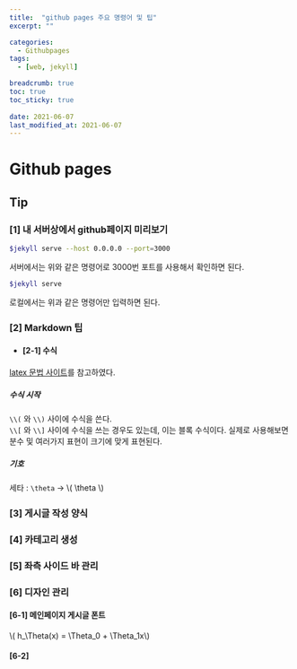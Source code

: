 ```yaml
---
title:  "github pages 주요 명령어 및 팁"
excerpt: ""

categories:
  - Githubpages
tags:
  - [web, jekyll]

breadcrumb: true
toc: true
toc_sticky: true
 
date: 2021-06-07
last_modified_at: 2021-06-07
---
```


# Github pages

## Tip

### [1] 내 서버상에서 github페이지 미리보기
```bash
$jekyll serve --host 0.0.0.0 --port=3000
```
서버에서는 위와 같은 명령어로 3000번 포트를 사용해서 확인하면 된다.

```bash
$jekyll serve
```
로컬에서는 위과 같은 명령어만 입력하면 된다.

### [2] Markdown 팁

* #### [2-1] 수식
[latex 문법 사이트](https://artofproblemsolving.com/wiki/index.php/LaTeX:Symbols#European_Language_Symbols)를 참고하였다.
##### 수식 시작
`\\(` 와 `\\)` 사이에 수식을 쓴다.<br>
`\\[` 와 `\\]` 사이에 수식을 쓰는 경우도 있는데, 이는 블록 수식이다. 실제로 사용해보면 분수 및 여러가지 표현이 크기에 맞게 표현된다.<br>
##### 기호
세타 : `\theta` -> \\( \theta \\)<br>









### [3] 게시글 작성 양식

### [4] 카테고리 생성

### [5] 좌측 사이드 바 관리

### [6] 디자인 관리

#### [6-1] 메인페이지 게시글 폰트

\\( h_\Theta(x) = \Theta_0 + \Theta_1x\\)



#### [6-2] 



